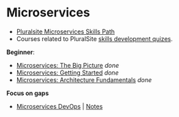 # Microservices

- [Pluralsite Microservices Skills Path](https://app.pluralsight.com/paths/skill/microservices-architecture)
- Courses related to PluralSite [skills development quizes](https://app.pluralsight.com/channels/details/2331f77c-5d49-4d45-88d1-fa165b178241).

**Beginner**:

- [Microservices: The Big Picture](https://github.com/akiryk/tutorials-learning-lessons/blob/master/Microservices/intro.md) *done*
- [Microservices: Getting Started](https://github.com/akiryk/tutorials-learning-lessons/blob/master/Microservices/getting-started.md) *done*
- [Microservices: Architecture Fundamentals](https://github.com/akiryk/tutorials-learning-lessons/blob/master/Microservices/ms-architecture-fundamentals.md) *done*

**Focus on gaps**

- [Microservices DevOps](https://app.pluralsight.com/course-player?clipId=363a8fd2-7f72-4821-8d90-fdc46ed9c310) | [Notes](https://github.com/akiryk/tutorials-learning-lessons/blob/master/Microservices/devops.md)
